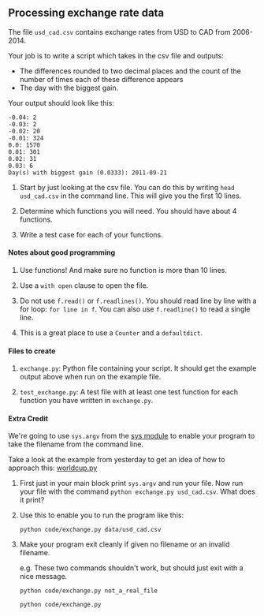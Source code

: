 ## Processing exchange rate data

The file `usd_cad.csv` contains exchange rates from USD to CAD from 2006-2014.

Your job is to write a script which takes in the csv file and outputs:
* The differences rounded to two decimal places and the count of the number of times each of these difference appears
* The day with the biggest gain.

Your output should look like this:

```
-0.04: 2
-0.03: 2
-0.02: 20
-0.01: 324
0.0: 1570
0.01: 301
0.02: 31
0.03: 6
Day(s) with biggest gain (0.0333): 2011-09-21
```

1. Start by just looking at the csv file. You can do this by writing `head usd_cad.csv` in the command line. This will give you the first 10 lines.

2. Determine which functions you will need. You should have about 4 functions.

3. Write a test case for each of your functions.

#### Notes about good programming

1. Use functions! And make sure no function is more than 10 lines.

2. Use a `with open` clause to open the file.

3. Do not use `f.read()` or `f.readlines()`. You should read line by line with a for loop: `for line in f`. You can also use `f.readline()` to read a single line.

4. This is a great place to use a `Counter` and a `defaultdict`.

#### Files to create

1. `exchange.py`: Python file containing your script. It should get the example output above when run on the example file.

2. `test_exchange.py`: A test file with at least one test function for each function you have written in `exchange.py`. 


#### Extra Credit

We're going to use `sys.argv` from the [sys module](https://docs.python.org/2/library/sys.html) to enable your program to take the filename from the command line.

Take a look at the example from yesterday to get an idea of how to approach this: [worldcup.py](../day1/code/worldcup.py)

1.  First just in your main block print `sys.argv` and run your file. Now run your file with the command `python exchange.py usd_cad.csv`. What does it print?

2. Use this to enable you to run the program like this:

    ```
    python code/exchange.py data/usd_cad.csv
    ```

2. Make your program exit cleanly if given no filename or an invalid filename.

    e.g. These two commands shouldn't work, but should just exit with a nice message.

    ```
    python code/exchange.py not_a_real_file
    ```

    ```
    python code/exchange.py
    ```
